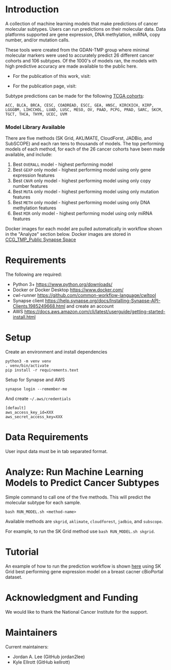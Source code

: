 # Introduction
A collection of machine learning models that make predictions of cancer molecular subtypes. Users can run predictions on their molecular data. Data platforms supported are gene expression, DNA methylation, miRNA, copy number, and/or mutation calls.

These tools were created from the GDAN-TMP group where minimal molecular markers were used to accurately predict 26 different cancer cohorts and 106 subtypes. Of the 1000's of models ran, the models with high predictive accuracy are made available to the public here.

+ For the publication of this work, visit:  <ADD LINK>

+ For the publication page, visit: <ADD LINK>

Subtype predictions can be made for the following [TCGA cohorts](https://gdc.cancer.gov/resources-tcga-users/tcga-code-tables/tcga-study-abbreviations):

`ACC, BLCA, BRCA, CESC, COADREAD, ESCC, GEA, HNSC, KIRCKICH, KIRP, LGGGBM, LIHCCHOL, LUAD, LUSC, MESO, OV, PAAD, PCPG, PRAD, SARC, SKCM, TGCT, THCA, THYM, UCEC, UVM`

### Model Library Available
There are five methods (SK Grid, AKLIMATE, CloudForst, JADBio, and SubSCOPE) and each ran tens to thousands of models. The top performing models of each method, for each of the 26 cancer cohorts have been made available, and include:

1. Best `OVERALL` model - highest performing model
2. Best `GEXP` only model - highest performing model using only gene expression features
3. Best `CNVR` only model - highest performing model using only copy number features
4. Best `MUTA` only model - highest performing model using only mutation features
5. Best `METH` only model - highest performing model using only DNA methylation features
6. Best `MIR` only model - highest performing model using only miRNA features

Docker images for each model are pulled automatically in workflow shown in the "Analyze" section below. Docker images are stored in [CCG_TMP_Public Synapse Space](https://www.synapse.org/#!Synapse:syn29568296/docker/)

# Requirements
The following are required:

+ Python 3+ https://www.python.org/downloads/
+ Docker or Docker Desktop https://www.docker.com/
+ cwl-runner https://github.com/common-workflow-language/cwltool
+ Synapse client https://help.synapse.org/docs/Installing-Synapse-API-Clients.1985249668.html and create an account
+ AWS https://docs.aws.amazon.com/cli/latest/userguide/getting-started-install.html


# Setup
Create an environment and install dependencies
```
python3 -m venv venv
. venv/bin/activate
pip install -r requirements.text
```

Setup for Synapse and AWS
```
synapse login --remember-me
```
And create `~/.aws/credentials`
```
[default]
aws_access_key_id=XXX
aws_secret_access_key=XXX
```


# Data Requirements
User input data must be in tab separated format.


# Analyze: Run Machine Learning Models to Predict Cancer Subtypes
Simple command to call one of the five methods. This will predict the molecular subtype for each sample.
```
bash RUN_MODEL.sh <method-name>
```
Available methods are `skgrid`, `aklimate`, `cloudforest`, `jadbio`, and `subscope`.

For example, to run the SK Grid method use `bash RUN_MODEL.sh skgrid`.


# Tutorial
An example of how to run the prediction workflow is shown [here](tutorial/README.md) using SK Grid best performing gene expression model on a breast cacner cBioPortal dataset.


# Acknowledgment and Funding
We would like to thank the National Cancer Institute for the support.


# Maintainers
Current maintainers:

+ Jordan A. Lee (GitHub jordan2lee)
+ Kyle Ellrott (GitHub kellrott)
